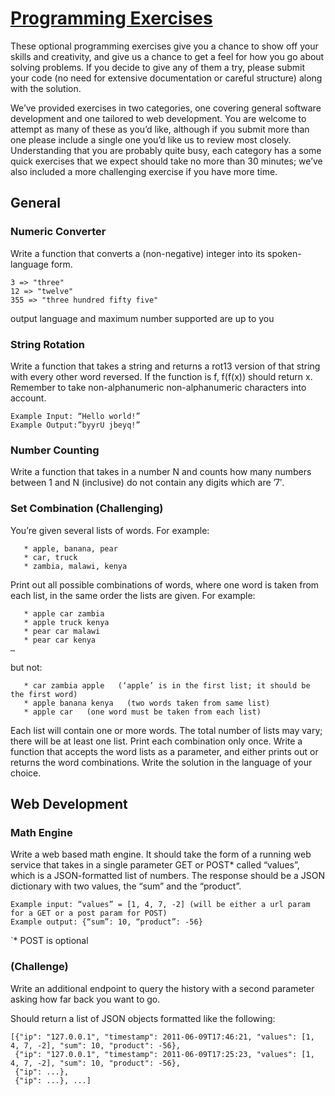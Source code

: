 # [Programming Exercises](http://www.dimagi.com/about/careers/exercises/)

These optional programming exercises give you a chance to show off your skills and creativity, and give us a chance to get a feel for how you go about solving problems. If you decide to give any of them a try, please submit your code (no need for extensive documentation or careful structure) along with the solution.

We’ve provided exercises in two categories, one covering general software development and one tailored to web development. You are welcome to attempt as many of these as you’d like, although if you submit more than one please include a single one you’d like us to review most closely. Understanding that you are probably quite busy, each category has a some quick exercises that we expect should take no more than 30 minutes; we’ve also included a more challenging exercise if you have more time.

## General

### Numeric Converter

Write a function that converts a (non-negative) integer into its spoken-language form.

    3 => "three"
    12 => "twelve"
    355 => "three hundred fifty five"

output language and maximum number supported are up to you

### String Rotation

Write a function that takes a string and returns a rot13 version of that string with every other word reversed. If the function is f, f(f(x)) should return x.  Remember to take non-alphanumeric non-alphanumeric characters into account.

    Example Input: “Hello world!”
    Example Output:”byyrU jbeyq!”

### Number Counting

Write a function that takes in a number N and counts how many numbers between 1 and N (inclusive) do not contain any digits which are ’7′.

### Set Combination (Challenging)

You’re given several lists of words. For example:

       * apple, banana, pear
       * car, truck
       * zambia, malawi, kenya

Print out all possible combinations of words, where one word is taken from each list, in the same order the lists are given. For example:

       * apple car zambia
       * apple truck kenya
       * pear car malawi
       * pear car kenya
    …

but not:

       * car zambia apple   (‘apple’ is in the first list; it should be the first word)
       * apple banana kenya   (two words taken from same list)
       * apple car   (one word must be taken from each list)

Each list will contain one or more words.
The total number of lists may vary; there will be at least one list.
Print each combination only once.
Write a function that accepts the word lists as a parameter, and either prints out or returns the word combinations. Write the solution in the language of your choice.

## Web Development
### Math Engine

Write a web based math engine. It should take the form of a running web service that takes in a single parameter GET or POST* called “values”, which is a JSON-formatted list of numbers.
The response should be a JSON dictionary with two values, the “sum” and the “product”.

    Example input: “values” = [1, 4, 7, -2] (will be either a url param for a GET or a post param for POST)
    Example output: {“sum”: 10, “product”: -56}

`* POST is optional

### (Challenge)

Write an additional endpoint to query the history with a second parameter asking how far back you want to go.

Should return a list of JSON objects formatted like the following:


    [{"ip": "127.0.0.1", "timestamp": 2011-06-09T17:46:21, "values": [1, 4, 7, -2], "sum": 10, "product": -56},
     {"ip": "127.0.0.1", "timestamp": 2011-06-09T17:25:23, "values": [1, 4, 7, -2], "sum": 10, "product": -56},
     {"ip": ...}, 
     {"ip": ...}, ...]
